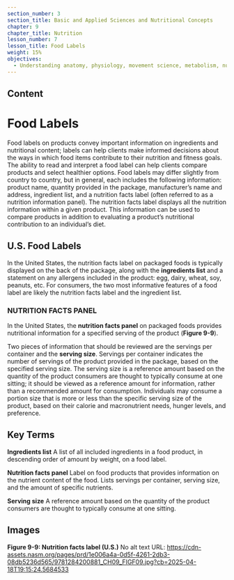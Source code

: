 ```yaml
---
section_number: 3
section_title: Basic and Applied Sciences and Nutritional Concepts
chapter: 9
chapter_title: Nutrition
lesson_number: 7
lesson_title: Food Labels
weight: 15%
objectives:
  - Understanding anatomy, physiology, movement science, metabolism, nutrition, and supplementation.
---
```


## Content
# Food Labels

Food labels on products convey important information on ingredients and nutritional content; labels can help clients make informed decisions about the ways in which food items contribute to their nutrition and fitness goals. The ability to read and interpret a food label can help clients compare products and select healthier options. Food labels may differ slightly from country to country, but in general, each includes the following information: product name, quantity provided in the package, manufacturer’s name and address, ingredient list, and a nutrition facts label (often referred to as a nutrition information panel). The nutrition facts label displays all the nutrition information within a given product. This information can be used to compare products in addition to evaluating a product’s nutritional contribution to an individual’s diet.

## U.S. Food Labels

In the United States, the nutrition facts label on packaged foods is typically displayed on the back of the package, along with the **ingredients list** and a statement on any allergens included in the product: egg, dairy, wheat, soy, peanuts, etc. For consumers, the two most informative features of a food label are likely the nutrition facts label and the ingredient list.

### NUTRITION FACTS PANEL

In the United States, the **nutrition facts panel** on packaged foods provides nutritional information for a specified serving of the product (**Figure 9-9**).

Two pieces of information that should be reviewed are the servings per container and the **serving size**. Servings per container indicates the number of servings of the product provided in the package, based on the specified serving size. The serving size is a reference amount based on the quantity of the product consumers are thought to typically consume at one sitting; it should be viewed as a reference amount for information, rather than a recommended amount for consumption. Individuals may consume a portion size that is more or less than the specific serving size of the product, based on their calorie and macronutrient needs, hunger levels, and preference.

## Key Terms

**Ingredients list**
A list of all included ingredients in a food product, in descending order of amount by weight, on a food label.

**Nutrition facts panel**
Label on food products that provides information on the nutrient content of the food. Lists servings per container, serving size, and the amount of specific nutrients.

**Serving size**
A reference amount based on the quantity of the product consumers are thought to typically consume at one sitting.

## Images

**Figure 9-9: Nutrition facts label (U.S.)**
No alt text
URL: https://cdn-assets.nasm.org/pages/prd/1e006a4a-0d5f-4261-2db3-08db5236d565/9781284200881_CH09_FIGF09.jpg?cb=2025-04-18T19:15:24.5684533